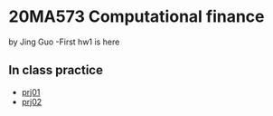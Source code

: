 # 20MA573 Computational finance
by Jing Guo
-First hw1 is here

## In class practice
- [prj01](src/Project_1.ipynb)
- [prj02](src/project2.ipynb)
